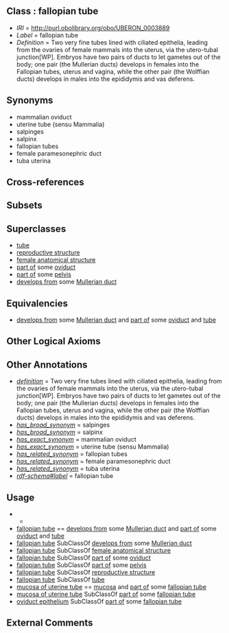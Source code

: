 
## Class : fallopian tube

 * *IRI* = http://purl.obolibrary.org/obo/UBERON_0003889
 * *Label* = fallopian tube
 * *Definition* = Two very fine tubes lined with ciliated epithelia, leading from the ovaries of female mammals into the uterus, via the utero-tubal junction[WP]. Embryos have two pairs of ducts to let gametes out of the body; one pair (the Mullerian ducts) develops in females into the Fallopian tubes, uterus and vagina, while the other pair (the Wolffian ducts) develops in males into the epididymis and vas deferens.

## Synonyms

 * mammalian oviduct
 * uterine tube (sensu Mammalia)
 * salpinges
 * salpinx
 * fallopian tubes
 * female paramesonephric duct
 * tuba uterina

## Cross-references


## Subsets


## Superclasses

 * [tube](../../UBERON/25/UBERON_0000025.md)
 * [reproductive structure](../../UBERON/56/UBERON_0005156.md)
 * [female anatomical structure](../../UBERON/04/UBERON_0014404.md)
 * [part of](../../BFO/50/BFO_0000050.md) some [oviduct](../../UBERON/93/UBERON_0000993.md)
 * [part of](../../BFO/50/BFO_0000050.md) some [pelvis](../../UBERON/55/UBERON_0002355.md)
 * [develops from](../../RO/02/RO_0002202.md) some [Mullerian duct](../../UBERON/90/UBERON_0003890.md)

## Equivalencies

 * [develops from](../../RO/02/RO_0002202.md) some [Mullerian duct](../../UBERON/90/UBERON_0003890.md) and [part of](../../BFO/50/BFO_0000050.md) some [oviduct](../../UBERON/93/UBERON_0000993.md) and [tube](../../UBERON/25/UBERON_0000025.md)

## Other Logical Axioms


## Other Annotations

 * *[definition](../../IAO/15/IAO_0000115.md)* = Two very fine tubes lined with ciliated epithelia, leading from the ovaries of female mammals into the uterus, via the utero-tubal junction[WP]. Embryos have two pairs of ducts to let gametes out of the body; one pair (the Mullerian ducts) develops in females into the Fallopian tubes, uterus and vagina, while the other pair (the Wolffian ducts) develops in males into the epididymis and vas deferens.
 * *[has_broad_synonym](../../ym/oboInOwl#hasBroadSynonym.md)* = salpinges
 * *[has_broad_synonym](../../ym/oboInOwl#hasBroadSynonym.md)* = salpinx
 * *[has_exact_synonym](../../ym/oboInOwl#hasExactSynonym.md)* = mammalian oviduct
 * *[has_exact_synonym](../../ym/oboInOwl#hasExactSynonym.md)* = uterine tube (sensu Mammalia)
 * *[has_related_synonym](../../ym/oboInOwl#hasRelatedSynonym.md)* = fallopian tubes
 * *[has_related_synonym](../../ym/oboInOwl#hasRelatedSynonym.md)* = female paramesonephric duct
 * *[has_related_synonym](../../ym/oboInOwl#hasRelatedSynonym.md)* = tuba uterina
 * *[rdf-schema#label](../../el/rdf-schema#label.md)* = fallopian tube

## Usage

 * -
 * [fallopian tube](../../UBERON/89/UBERON_0003889.md) == [develops from](../../RO/02/RO_0002202.md) some [Mullerian duct](../../UBERON/90/UBERON_0003890.md) and [part of](../../BFO/50/BFO_0000050.md) some [oviduct](../../UBERON/93/UBERON_0000993.md) and [tube](../../UBERON/25/UBERON_0000025.md)
 * [fallopian tube](../../UBERON/89/UBERON_0003889.md) SubClassOf [develops from](../../RO/02/RO_0002202.md) some [Mullerian duct](../../UBERON/90/UBERON_0003890.md)
 * [fallopian tube](../../UBERON/89/UBERON_0003889.md) SubClassOf [female anatomical structure](../../UBERON/04/UBERON_0014404.md)
 * [fallopian tube](../../UBERON/89/UBERON_0003889.md) SubClassOf [part of](../../BFO/50/BFO_0000050.md) some [oviduct](../../UBERON/93/UBERON_0000993.md)
 * [fallopian tube](../../UBERON/89/UBERON_0003889.md) SubClassOf [part of](../../BFO/50/BFO_0000050.md) some [pelvis](../../UBERON/55/UBERON_0002355.md)
 * [fallopian tube](../../UBERON/89/UBERON_0003889.md) SubClassOf [reproductive structure](../../UBERON/56/UBERON_0005156.md)
 * [fallopian tube](../../UBERON/89/UBERON_0003889.md) SubClassOf [tube](../../UBERON/25/UBERON_0000025.md)
 * [mucosa of uterine tube](../../UBERON/48/UBERON_0005048.md) == [mucosa](../../UBERON/44/UBERON_0000344.md) and [part of](../../BFO/50/BFO_0000050.md) some [fallopian tube](../../UBERON/89/UBERON_0003889.md)
 * [mucosa of uterine tube](../../UBERON/48/UBERON_0005048.md) SubClassOf [part of](../../BFO/50/BFO_0000050.md) some [fallopian tube](../../UBERON/89/UBERON_0003889.md)
 * [oviduct epithelium](../../UBERON/04/UBERON_0004804.md) SubClassOf [part of](../../BFO/50/BFO_0000050.md) some [fallopian tube](../../UBERON/89/UBERON_0003889.md)

## External Comments

